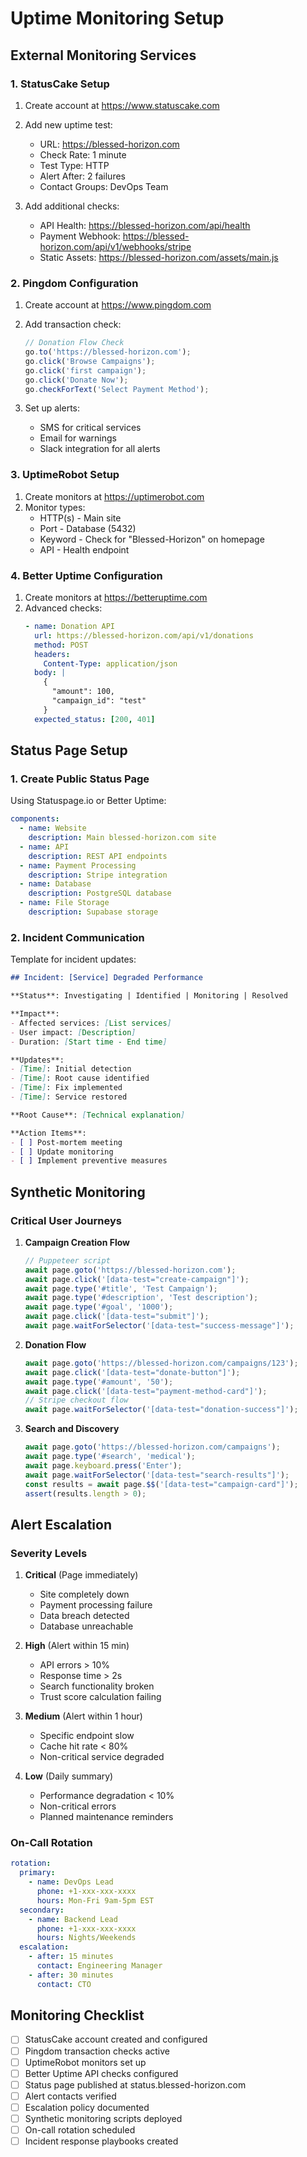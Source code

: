 # Uptime Monitoring Setup

## External Monitoring Services

### 1. StatusCake Setup

1. Create account at https://www.statuscake.com
2. Add new uptime test:
   - URL: https://blessed-horizon.com
   - Check Rate: 1 minute
   - Test Type: HTTP
   - Alert After: 2 failures
   - Contact Groups: DevOps Team

3. Add additional checks:
   - API Health: https://blessed-horizon.com/api/health
   - Payment Webhook: https://blessed-horizon.com/api/v1/webhooks/stripe
   - Static Assets: https://blessed-horizon.com/assets/main.js

### 2. Pingdom Configuration

1. Create account at https://www.pingdom.com
2. Add transaction check:
   ```javascript
   // Donation Flow Check
   go.to('https://blessed-horizon.com');
   go.click('Browse Campaigns');
   go.click('first campaign');
   go.click('Donate Now');
   go.checkForText('Select Payment Method');
   ```

3. Set up alerts:
   - SMS for critical services
   - Email for warnings
   - Slack integration for all alerts

### 3. UptimeRobot Setup

1. Create monitors at https://uptimerobot.com
2. Monitor types:
   - HTTP(s) - Main site
   - Port - Database (5432)
   - Keyword - Check for "Blessed-Horizon" on homepage
   - API - Health endpoint

### 4. Better Uptime Configuration

1. Create monitors at https://betteruptime.com
2. Advanced checks:
   ```yaml
   - name: Donation API
     url: https://blessed-horizon.com/api/v1/donations
     method: POST
     headers:
       Content-Type: application/json
     body: |
       {
         "amount": 100,
         "campaign_id": "test"
       }
     expected_status: [200, 401]
   ```

## Status Page Setup

### 1. Create Public Status Page

Using Statuspage.io or Better Uptime:

```yaml
components:
  - name: Website
    description: Main blessed-horizon.com site
  - name: API
    description: REST API endpoints
  - name: Payment Processing
    description: Stripe integration
  - name: Database
    description: PostgreSQL database
  - name: File Storage
    description: Supabase storage
```

### 2. Incident Communication

Template for incident updates:

```markdown
## Incident: [Service] Degraded Performance

**Status**: Investigating | Identified | Monitoring | Resolved

**Impact**: 
- Affected services: [List services]
- User impact: [Description]
- Duration: [Start time - End time]

**Updates**:
- [Time]: Initial detection
- [Time]: Root cause identified
- [Time]: Fix implemented
- [Time]: Service restored

**Root Cause**: [Technical explanation]

**Action Items**:
- [ ] Post-mortem meeting
- [ ] Update monitoring
- [ ] Implement preventive measures
```

## Synthetic Monitoring

### Critical User Journeys

1. **Campaign Creation Flow**
   ```javascript
   // Puppeteer script
   await page.goto('https://blessed-horizon.com');
   await page.click('[data-test="create-campaign"]');
   await page.type('#title', 'Test Campaign');
   await page.type('#description', 'Test description');
   await page.type('#goal', '1000');
   await page.click('[data-test="submit"]');
   await page.waitForSelector('[data-test="success-message"]');
   ```

2. **Donation Flow**
   ```javascript
   await page.goto('https://blessed-horizon.com/campaigns/123');
   await page.click('[data-test="donate-button"]');
   await page.type('#amount', '50');
   await page.click('[data-test="payment-method-card"]');
   // Stripe checkout flow
   await page.waitForSelector('[data-test="donation-success"]');
   ```

3. **Search and Discovery**
   ```javascript
   await page.goto('https://blessed-horizon.com/campaigns');
   await page.type('#search', 'medical');
   await page.keyboard.press('Enter');
   await page.waitForSelector('[data-test="search-results"]');
   const results = await page.$$('[data-test="campaign-card"]');
   assert(results.length > 0);
   ```

## Alert Escalation

### Severity Levels

1. **Critical** (Page immediately)
   - Site completely down
   - Payment processing failure
   - Data breach detected
   - Database unreachable

2. **High** (Alert within 15 min)
   - API errors > 10%
   - Response time > 2s
   - Search functionality broken
   - Trust score calculation failing

3. **Medium** (Alert within 1 hour)
   - Specific endpoint slow
   - Cache hit rate < 80%
   - Non-critical service degraded

4. **Low** (Daily summary)
   - Performance degradation < 10%
   - Non-critical errors
   - Planned maintenance reminders

### On-Call Rotation

```yaml
rotation:
  primary:
    - name: DevOps Lead
      phone: +1-xxx-xxx-xxxx
      hours: Mon-Fri 9am-5pm EST
  secondary:
    - name: Backend Lead
      phone: +1-xxx-xxx-xxxx
      hours: Nights/Weekends
  escalation:
    - after: 15 minutes
      contact: Engineering Manager
    - after: 30 minutes
      contact: CTO
```

## Monitoring Checklist

- [ ] StatusCake account created and configured
- [ ] Pingdom transaction checks active
- [ ] UptimeRobot monitors set up
- [ ] Better Uptime API checks configured
- [ ] Status page published at status.blessed-horizon.com
- [ ] Alert contacts verified
- [ ] Escalation policy documented
- [ ] Synthetic monitoring scripts deployed
- [ ] On-call rotation scheduled
- [ ] Incident response playbooks created